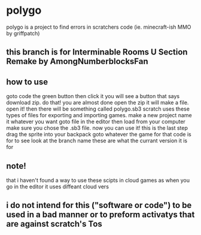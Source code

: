 # polygo
polygo is a project to find errors in scratchers code (ie. minecraft-ish MMO by griffpatch)
## this branch is for Interminable Rooms U Section Remake by AmongNumberblocksFan
## how to use
goto code the green button then click it you will see a button that says 
download zip. do that! you are almost done open the zip it will make a 
file. open it! then there will be something called polygo.sb3 scratch uses
these types of files for exporting and importing games. make a new project
name it whatever you want goto file in the editor then load from your computer
make sure you chose the .sb3 file. now you can use it! this is the last step
drag the sprite into your backpack goto whatever the game for that code is for 
to see look at the branch name these are what the currant version it is for
## note!
that i haven't found a way to use these scipts in cloud games
as when you go in the editor it uses diffeant cloud vers 
## i do not intend for this ("software or code") to be used in a bad manner or to preform activatys that are against scratch's Tos
